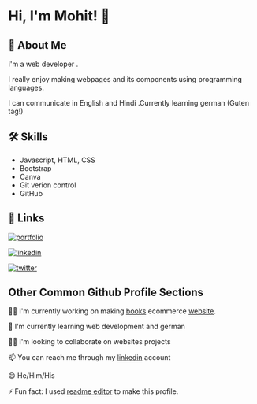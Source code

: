 
# Hi, I'm Mohit! 👋


## 🚀 About Me
I'm a web developer .

I really enjoy making webpages and its components using programming languages.

I can communicate in English and Hindi .Currently learning german (Guten tag!)

## 🛠 Skills
- Javascript, HTML, CSS
- Bootstrap
- Canva
- Git verion control
- GitHub


## 🔗 Links
[![portfolio](https://img.shields.io/badge/my_portfolio-000?style=for-the-badge&logo=ko-fi&logoColor=white)](https://katherineoelsner.com/)

[![linkedin](https://img.shields.io/badge/linkedin-0A66C2?style=for-the-badge&logo=linkedin&logoColor=white)](https://www.linkedin.com/)

[![twitter](https://img.shields.io/badge/twitter-1DA1F2?style=for-the-badge&logo=twitter&logoColor=white)](https://twitter.com/)


## Other Common Github Profile Sections
👩‍💻 I'm currently working on making [books](https://github.com/TheMohit2003/Books-Ecommerce) ecommerce [website](https://themohit2003.github.io/Books-Ecommerce/).

🧠 I'm currently learning web development and german

👯‍♀️ I'm looking to collaborate on websites projects

📫 You can reach me through my [linkedin](https://www.linkedin.com/in/mohit-pardeshi-5792aa229/) account

😄 He/Him/His

⚡️ Fun fact: I used [readme editor](https://readme.so/) to make this profile.


